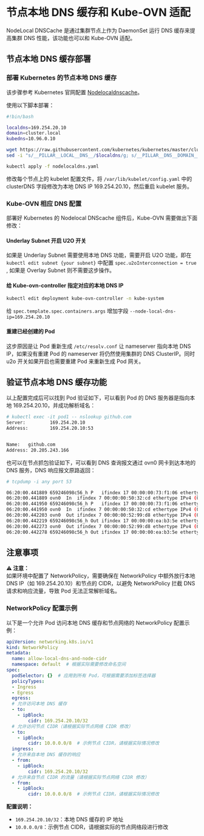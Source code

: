 # 节点本地 DNS 缓存和 Kube-OVN 适配

NodeLocal DNSCache 是通过集群节点上作为 DaemonSet 运行 DNS 缓存来提高集群 DNS 性能，该功能也可以和 Kube-OVN 适配。

## 节点本地 DNS 缓存部署

### 部署 Kubernetes 的节点本地 DNS 缓存

该步骤参考 Kubernetes 官网配置 [Nodelocaldnscache](https://kubernetes.io/zh-cn/docs/tasks/administer-cluster/nodelocaldns/)。

使用以下脚本部署：

```bash
#!bin/bash

localdns=169.254.20.10
domain=cluster.local
kubedns=10.96.0.10

wget https://raw.githubusercontent.com/kubernetes/kubernetes/master/cluster/addons/dns/nodelocaldns/nodelocaldns.yaml
sed -i "s/__PILLAR__LOCAL__DNS__/$localdns/g; s/__PILLAR__DNS__DOMAIN__/$domain/g; s/,__PILLAR__DNS__SERVER__//g; s/__PILLAR__CLUSTER__DNS__/$kubedns/g" nodelocaldns.yaml

kubectl apply -f nodelocaldns.yaml
```

修改每个节点上的 kubelet 配置文件，将 `/var/lib/kubelet/config.yaml` 中的 clusterDNS 字段修改为本地 DNS IP 169.254.20.10，然后重启 kubelet 服务。

### Kube-OVN 相应 DNS 配置

部署好 Kubernetes 的 Nodelocal DNScache 组件后，Kube-OVN 需要做出下面修改：

#### Underlay Subnet 开启 U2O 开关

如果是 Underlay Subnet 需要使用本地 DNS 功能，需要开启 U2O 功能，即在 `kubectl edit subnet {your subnet}` 中配置 `spec.u2oInterconnection = true` , 如果是 Overlay Subnet 则不需要这步操作。

#### 给 Kube-ovn-controller 指定对应的本地 DNS IP

```bash
kubectl edit deployment kube-ovn-controller -n kube-system
```

给 `spec.template.spec.containers.args` 增加字段 `--node-local-dns-ip=169.254.20.10`

#### 重建已经创建的 Pod

这步原因是让 Pod 重新生成 `/etc/resolv.conf` 让 nameserver 指向本地 DNS IP，如果没有重建 Pod 的 nameserver 将仍然使用集群的 DNS ClusterIP。同时 u2o 开关如果开启也需要重建 Pod 来重新生成 Pod 网关。

## 验证节点本地 DNS 缓存功能

以上配置完成后可以找到 Pod 验证如下，可以看到 Pod 的 DNS 服务器是指向本地 169.254.20.10，并成功解析域名：

```bash
# kubectl exec -it pod1 -- nslookup github.com
Server:         169.254.20.10
Address:        169.254.20.10:53


Name:   github.com
Address: 20.205.243.166
```

也可以在节点抓包验证如下，可以看到 DNS 查询报文通过 ovn0 网卡到达本地的 DNS 服务，DNS 响应报文原路返回：

```bash
# tcpdump -i any port 53

06:20:00.441889 659246098c56_h P   ifindex 17 00:00:00:73:f1:06 ethertype IPv4 (0x0800), length 75: 10.16.0.2.40230 > 169.254.20.10.53: 1291+ A? baidu.com. (27)
06:20:00.441889 ovn0  In  ifindex 7 00:00:00:50:32:cd ethertype IPv4 (0x0800), length 75: 10.16.0.2.40230 > 169.254.20.10.53: 1291+ A? baidu.com. (27)
06:20:00.441950 659246098c56_h P   ifindex 17 00:00:00:73:f1:06 ethertype IPv4 (0x0800), length 75: 10.16.0.2.40230 > 169.254.20.10.53: 1611+ AAAA? baidu.com. (27)
06:20:00.441950 ovn0  In  ifindex 7 00:00:00:50:32:cd ethertype IPv4 (0x0800), length 75: 10.16.0.2.40230 > 169.254.20.10.53: 1611+ AAAA? baidu.com. (27)
06:20:00.442203 ovn0  Out ifindex 7 00:00:00:52:99:d8 ethertype IPv4 (0x0800), length 145: 169.254.20.10.53 > 10.16.0.2.40230: 1611* 0/1/0 (97)
06:20:00.442219 659246098c56_h Out ifindex 17 00:00:00:ea:b3:5e ethertype IPv4 (0x0800), length 145: 169.254.20.10.53 > 10.16.0.2.40230: 1611* 0/1/0 (97)
06:20:00.442273 ovn0  Out ifindex 7 00:00:00:52:99:d8 ethertype IPv4 (0x0800), length 125: 169.254.20.10.53 > 10.16.0.2.40230: 1291* 2/0/0 A 39.156.66.10, A 110.242.68.66 (77)
06:20:00.442278 659246098c56_h Out ifindex 17 00:00:00:ea:b3:5e ethertype IPv4 (0x0800), length 125: 169.254.20.10.53 > 10.16.0.2.40230: 1291* 2/0/0 A 39.156.66.10, A 110.242.68.66 (77)
```

## 注意事项

**⚠️ 注意：**  
如果环境中配置了 NetworkPolicy，需要确保在 NetworkPolicy 中额外放行本地 DNS IP（如 169.254.20.10）和节点的 CIDR，以避免 NetworkPolicy 拦截 DNS 请求和响应流量，导致 Pod 无法正常解析域名。

### NetworkPolicy 配置示例

以下是一个允许 Pod 访问本地 DNS 缓存和节点网络的 NetworkPolicy 配置示例：

```yaml
apiVersion: networking.k8s.io/v1
kind: NetworkPolicy
metadata:
  name: allow-local-dns-and-node-cidr
  namespace: default  # 根据实际需要修改命名空间
spec:
  podSelector: {}  # 应用到所有 Pod，可根据需要添加标签选择器
  policyTypes:
  - Ingress
  - Egress
  egress:
  # 允许访问本地 DNS 缓存
  - to:
    - ipBlock:
        cidr: 169.254.20.10/32
  # 允许访问节点 CIDR（请根据实际节点网络 CIDR 修改）
  - to:
    - ipBlock:
        cidr: 10.0.0.0/8  # 示例节点 CIDR，请根据实际情况修改
  ingress:
  # 允许来自本地 DNS 缓存的响应
  - from:
    - ipBlock:
        cidr: 169.254.20.10/32
  # 允许来自节点 CIDR 的流量（请根据实际节点网络 CIDR 修改）
  - from:
    - ipBlock:
        cidr: 10.0.0.0/8  # 示例节点 CIDR，请根据实际情况修改
```

**配置说明：**
- `169.254.20.10/32`：本地 DNS 缓存的 IP 地址
- `10.0.0.0/8`：示例节点 CIDR，请根据实际的节点网络段进行修改
